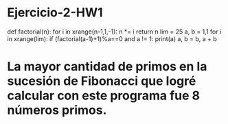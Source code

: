 # Ejercicio-2-HW1
def factorial(n):
    for i in xrange(n-1,1,-1):
        n *= i
    return n
lim = 25
a, b = 1,1
for i in xrange(lim):
    if (factorial(a-1)+1)%a==0 and a != 1:
        print(a)
    a, b = b, a + b

# La mayor cantidad de primos en la sucesión de Fibonacci que logré calcular con este programa fue 8 números primos.
